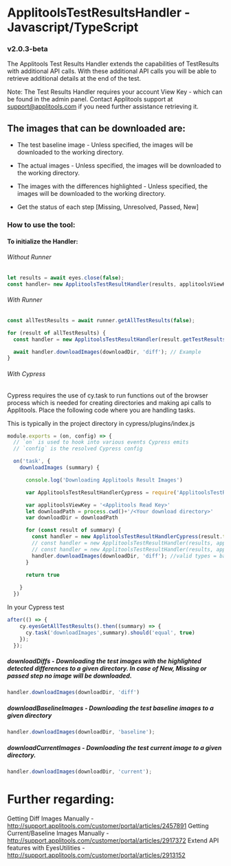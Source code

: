 # ApplitoolsTestResultsHandler - Javascript/TypeScript
### v2.0.3-beta

The Applitools Test Results Handler extends the capabilities of TestResults with additional API calls.
With these additional API calls you will be able to retrieve additional details at the end of the test.

Note: The Test Results Handler requires your account View Key - which can be found in the admin panel. Contact Applitools support at support@applitools.com if you need further assistance retrieving it.

## The images that can be downloaded are:

- The test baseline image - Unless specified, the images will be downloaded to the working directory.

- The actual images - Unless specified, the images will be downloaded to the working directory.

- The images with the differences highlighted - Unless specified, the images will be downloaded to the working directory.

- Get the status of each step [Missing, Unresolved, Passed, New]

### How to use the tool:

#### To initialize the Handler:

###### Without Runner

```javascript
let results = await eyes.close(false);
const handler= new ApplitoolsTestResultHandler(results, applitoolsViewKey);
```

###### With Runner
```javascript
const allTestResults = await runner.getAllTestResults(false);

for (result of allTestResults) {
  const handler = new ApplitoolsTestResultHandler(result.getTestResults(), applitoolsViewKey);

  await handler.downloadImages(downloadDir, 'diff'); // Example
}
```
###### With Cypress
Cypress requires the use of cy.task to run functions out of the browser process which is needed for creating directories and making api calls to Applitools. Place the following code where you are handling tasks. 

This is typically in the project directory in cypress/plugins/index.js

```javascript
module.exports = (on, config) => {
  // `on` is used to hook into various events Cypress emits
  // `config` is the resolved Cypress config

  on('task', {
    downloadImages (summary) {

      console.log('Downloading Applitools Result Images')

      var ApplitoolsTestResultHandlerCypress = require('ApplitoolsTestResultsHandler-Javascript').ApplitoolsTestResultHandlerCypress;

      var applitoolsViewKey = '<Applitools Read Key>'
      let downloadPath = process.cwd()+'/<Your download directory>'
      var downloadDir = downloadPath

      for (const result of summary) {
        const handler = new ApplitoolsTestResultHandlerCypress(result.testResults, applitoolsViewKey);
        // const handler = new ApplitoolsTestResultHandler(results, applitoolsViewKey, "ProxyServerlURL", "ProxyPort");
        // const handler = new ApplitoolsTestResultHandler(results, applitoolsViewKey, "ProxyServerlURL", "ProxyPort", "ProxyServerUsername", "ProxyServerPassword");
        handler.downloadImages(downloadDir, 'diff'); //valid types = baseline, current, diff
      }

      return true
      
    }
  })
```

In your Cypress test
```javascript
after(() => {
    cy.eyesGetAllTestResults().then((summary) => {
      cy.task('downloadImages',summary).should('equal', true)
    });
  });
```


##### **downloadDiffs** -  Downloading the test images with the highlighted detected differences to a given directory. In case of New, Missing or passed step no image will be downloaded.
```javascript
handler.downloadImages(downloadDir, 'diff')
```

##### **downloadBaselineImages** -  Downloading the test baseline images to a given directory
```javascript
handler.downloadImages(downloadDir, 'baseline');
```

##### **downloadCurrentImages** -  Downloading the test current image to a given directory.
```javascript
handler.downloadImages(downloadDir, 'current');
```

# Further regarding:

Getting Diff Images Manually - http://support.applitools.com/customer/portal/articles/2457891
Getting Current/Baseline Images Manually - http://support.applitools.com/customer/portal/articles/2917372
Extend API features with EyesUtilities - http://support.applitools.com/customer/portal/articles/2913152
